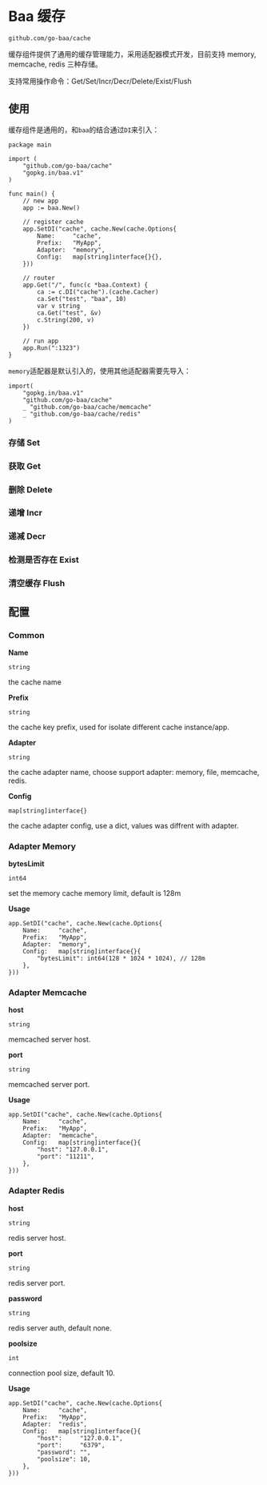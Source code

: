 # Baa 缓存

`github.com/go-baa/cache`

缓存组件提供了通用的缓存管理能力，采用适配器模式开发，目前支持 memory, memcache, redis 三种存储。

支持常用操作命令：Get/Set/Incr/Decr/Delete/Exist/Flush

## 使用

缓存组件是通用的，和`baa`的结合通过`DI`来引入：

```
package main

import (
    "github.com/go-baa/cache"
    "gopkg.in/baa.v1"
)

func main() {
    // new app
    app := baa.New()

    // register cache
    app.SetDI("cache", cache.New(cache.Options{
        Name:     "cache",
        Prefix:   "MyApp",
        Adapter:  "memory",
        Config:   map[string]interface{}{},
    }))

    // router
    app.Get("/", func(c *baa.Context) {
        ca := c.DI("cache").(cache.Cacher)
        ca.Set("test", "baa", 10)
        var v string
        ca.Get("test", &v)
        c.String(200, v)
    })

    // run app
    app.Run(":1323")
}
```

`memory`适配器是默认引入的，使用其他适配器需要先导入：

```
import(
    "gopkg.in/baa.v1"
    "github.com/go-baa/cache"
    _ "github.com/go-baa/cache/memcache"
    _ "github.com/go-baa/cache/redis"
)
```

### 存储 Set

### 获取 Get

### 删除 Delete

### 递增 Incr

### 递减 Decr

### 检测是否存在 Exist

### 清空缓存 Flush



## 配置

### Common

**Name**

``string``

the cache name

**Prefix**

``string``

the cache key prefix, used for isolate different cache instance/app.

**Adapter**

``string``

the cache adapter name, choose support adapter: memory, file, memcache, redis.

**Config**

``map[string]interface{}``

the cache adapter config, use a dict, values was diffrent with adapter.

### Adapter Memory

**bytesLimit**

``int64``

set the memory cache memory limit, default is 128m

**Usage**

```
app.SetDI("cache", cache.New(cache.Options{
    Name:     "cache",
    Prefix:   "MyApp",
    Adapter:  "memory",
    Config:   map[string]interface{}{
        "bytesLimit": int64(128 * 1024 * 1024), // 128m
    },
}))
```

### Adapter Memcache

**host**

``string``

memcached server host.

**port**

``string``

memcached server port.

**Usage**

```
app.SetDI("cache", cache.New(cache.Options{
    Name:     "cache",
    Prefix:   "MyApp",
    Adapter:  "memcache",
    Config:   map[string]interface{}{
        "host": "127.0.0.1",
        "port": "11211",
    },
}))
```

### Adapter Redis

**host**

``string``

redis server host.

**port**

``string``

redis server port.

**password**

``string``

redis server auth, default none.

**poolsize**

``int``

connection pool size, default 10.

**Usage**

```
app.SetDI("cache", cache.New(cache.Options{
    Name:     "cache",
    Prefix:   "MyApp",
    Adapter:  "redis",
    Config:   map[string]interface{}{
        "host":     "127.0.0.1",
        "port":     "6379",
        "password": "",
        "poolsize": 10,
    },
}))
```

